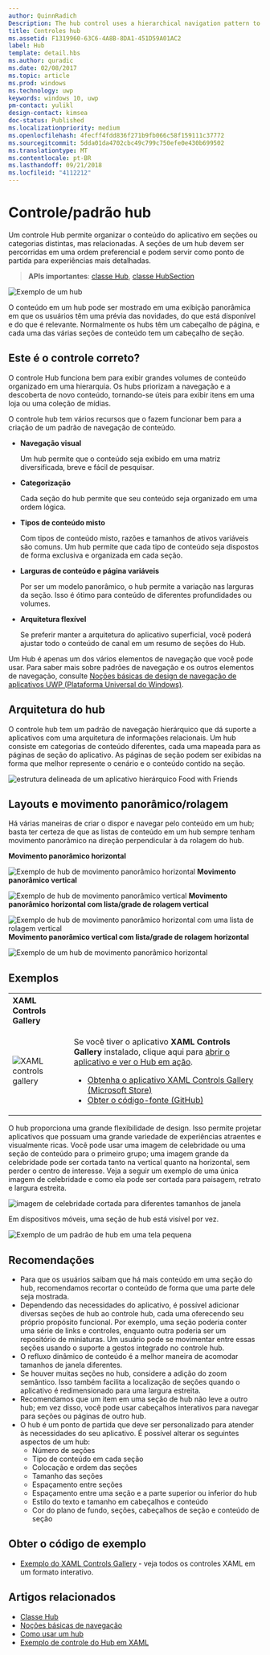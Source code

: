 ```yaml
---
author: QuinnRadich
Description: The hub control uses a hierarchical navigation pattern to support apps with a relational information architecture.
title: Controles hub
ms.assetid: F1319960-63C6-4A8B-8DA1-451D59A01AC2
label: Hub
template: detail.hbs
ms.author: quradic
ms.date: 02/08/2017
ms.topic: article
ms.prod: windows
ms.technology: uwp
keywords: windows 10, uwp
pm-contact: yulikl
design-contact: kimsea
doc-status: Published
ms.localizationpriority: medium
ms.openlocfilehash: 4fecff4fdd836f271b9fb066c58f159111c37772
ms.sourcegitcommit: 5dda01da4702cbc49c799c750efe0e430b699502
ms.translationtype: MT
ms.contentlocale: pt-BR
ms.lasthandoff: 09/21/2018
ms.locfileid: "4112212"
---
```

# <a name="hub-controlpattern"></a>Controle/padrão hub

 


Um controle Hub permite organizar o conteúdo do aplicativo em seções ou categorias distintas, mas relacionadas. A seções de um hub devem ser percorridas em uma ordem preferencial e podem servir como ponto de partida para experiências mais detalhadas.

> **APIs importantes**: [classe Hub](https://msdn.microsoft.com/library/windows/apps/dn251843), [classe HubSection](https://msdn.microsoft.com/library/windows/apps/dn251845)

![Exemplo de um hub](images/hub_example_tablet.png)

O conteúdo em um hub pode ser mostrado em uma exibição panorâmica em que os usuários têm uma prévia das novidades, do que está disponível e do que é relevante. Normalmente os hubs têm um cabeçalho de página, e cada uma das várias seções de conteúdo tem um cabeçalho de seção.


## <a name="is-this-the-right-control"></a>Este é o controle correto?

O controle Hub funciona bem para exibir grandes volumes de conteúdo organizado em uma hierarquia. Os hubs priorizam a navegação e a descoberta de novo conteúdo, tornando-se úteis para exibir itens em uma loja ou uma coleção de mídias.

O controle hub tem vários recursos que o fazem funcionar bem para a criação de um padrão de navegação de conteúdo.

-   **Navegação visual**

    Um hub permite que o conteúdo seja exibido em uma matriz diversificada, breve e fácil de pesquisar.

-   **Categorização**

    Cada seção do hub permite que seu conteúdo seja organizado em uma ordem lógica.

-   **Tipos de conteúdo misto**

    Com tipos de conteúdo misto, razões e tamanhos de ativos variáveis são comuns. Um hub permite que cada tipo de conteúdo seja dispostos de forma exclusiva e organizada em cada seção.

-   **Larguras de conteúdo e página variáveis**

    Por ser um modelo panorâmico, o hub permite a variação nas larguras da seção. Isso é ótimo para conteúdo de diferentes profundidades ou volumes.

-   **Arquitetura flexível**

    Se preferir manter a arquitetura do aplicativo superficial, você poderá ajustar todo o conteúdo de canal em um resumo de seções do Hub.

Um Hub é apenas um dos vários elementos de navegação que você pode usar. Para saber mais sobre padrões de navegação e os outros elementos de navegação, consulte [Noções básicas de design de navegação de aplicativos UWP (Plataforma Universal do Windows)](../basics/navigation-basics.md).

## <a name="hub-architecture"></a>Arquitetura do hub

O controle hub tem um padrão de navegação hierárquico que dá suporte a aplicativos com uma arquitetura de informações relacionais. Um hub consiste em categorias de conteúdo diferentes, cada uma mapeada para as páginas de seção do aplicativo. As páginas de seção podem ser exibidas na forma que melhor represente o cenário e o conteúdo contido na seção.

![estrutura delineada de um aplicativo hierárquico Food with Friends](images/navigation_diagram_food_with_friends_app_new.png)

## <a name="layouts-and-panningscrolling"></a>Layouts e movimento panorâmico/rolagem

Há várias maneiras de criar o dispor e navegar pelo conteúdo em um hub; basta ter certeza de que as listas de conteúdo em um hub sempre tenham movimento panorâmico na direção perpendicular à da rolagem do hub.

**Movimento panorâmico horizontal**

![Exemplo de hub de movimento panorâmico horizontal](images/controls_hub_horizontal_pan.png)
**Movimento panorâmico vertical**

![Exemplo de hub de movimento panorâmico vertical](images/controls_hub_vertical_pan.png)
**Movimento panorâmico horizontal com lista/grade de rolagem vertical**

![Exemplo de hub de movimento panorâmico horizontal com uma lista de rolagem vertical](images/controls_hub_horizontal_vertical_scroll.png)
**Movimento panorâmico vertical com lista/grade de rolagem horizontal**

![Exemplo de um hub de movimento panorâmico horizontal](images/controls_hub_vertical_horizontal_scroll.png)

## <a name="examples"></a>Exemplos

<table>
<th align="left">XAML Controls Gallery<th>
<tr>
<td><img src="images/xaml-controls-gallery-sm.png" alt="XAML controls gallery"></img></td>
<td>
    <p>Se você tiver o aplicativo <strong style="font-weight: semi-bold">XAML Controls Gallery</strong> instalado, clique aqui para <a href="xamlcontrolsgallery:/item/Hub">abrir o aplicativo e ver o Hub em ação</a>.</p>
    <ul>
    <li><a href="https://www.microsoft.com/store/productId/9MSVH128X2ZT">Obtenha o aplicativo XAML Controls Gallery (Microsoft Store)</a></li>
    <li><a href="https://github.com/Microsoft/Windows-universal-samples/tree/master/Samples/XamlUIBasics">Obter o código-fonte (GitHub)</a></li>
    </ul>
</td>
</tr>
</table>

O hub proporciona uma grande flexibilidade de design. Isso permite projetar aplicativos que possuam uma grande variedade de experiências atraentes e visualmente ricas. Você pode usar uma imagem de celebridade ou uma seção de conteúdo para o primeiro grupo; uma imagem grande da celebridade pode ser cortada tanto na vertical quanto na horizontal, sem perder o centro de interesse. Veja a seguir um exemplo de uma única imagem de celebridade e como ela pode ser cortada para paisagem, retrato e largura estreita.

![imagem de celebridade cortada para diferentes tamanhos de janela](images/hub_hero_cropped2.png)

Em dispositivos móveis, uma seção de hub está visível por vez.

![Exemplo de um padrão de hub em uma tela pequena](images/phone_hub_example.png)

## <a name="recommendations"></a>Recomendações

-   Para que os usuários saibam que há mais conteúdo em uma seção do hub, recomendamos recortar o conteúdo de forma que uma parte dele seja mostrada.
-   Dependendo das necessidades do aplicativo, é possível adicionar diversas seções de hub ao controle hub, cada uma oferecendo seu próprio propósito funcional. Por exemplo, uma seção poderia conter uma série de links e controles, enquanto outra poderia ser um repositório de miniaturas. Um usuário pode se movimentar entre essas seções usando o suporte a gestos integrado no controle hub.
-   O refluxo dinâmico de conteúdo é a melhor maneira de acomodar tamanhos de janela diferentes.
-   Se houver muitas seções no hub, considere a adição do zoom semântico. Isso também facilita a localização de seções quando o aplicativo é redimensionado para uma largura estreita.
-   Recomendamos que um item em uma seção de hub não leve a outro hub; em vez disso, você pode usar cabeçalhos interativos para navegar para seções ou páginas de outro hub.
-   O hub é um ponto de partida que deve ser personalizado para atender às necessidades do seu aplicativo. É possível alterar os seguintes aspectos de um hub:
    -   Número de seções
    -   Tipo de conteúdo em cada seção
    -   Colocação e ordem das seções
    -   Tamanho das seções
    -   Espaçamento entre seções
    -   Espaçamento entre uma seção e a parte superior ou inferior do hub
    -   Estilo do texto e tamanho em cabeçalhos e conteúdo
    -   Cor do plano de fundo, seções, cabeçalhos de seção e conteúdo de seção

## <a name="get-the-sample-code"></a>Obter o código de exemplo

- [Exemplo do XAML Controls Gallery](https://github.com/Microsoft/Windows-universal-samples/tree/master/Samples/XamlUIBasics) - veja todos os controles XAML em um formato interativo.

## <a name="related-articles"></a>Artigos relacionados

- [Classe Hub](https://msdn.microsoft.com/library/windows/apps/dn251843)
- [Noções básicas de navegação](../basics/navigation-basics.md)
- [Como usar um hub](https://msdn.microsoft.com/library/windows/apps/xaml/dn308518)
- [Exemplo de controle do Hub em XAML](http://go.microsoft.com/fwlink/p/?LinkID=310072)
